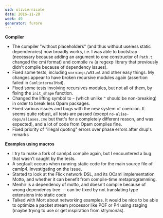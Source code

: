 ```yaml
---
uid: oliviernicole
date: 2016-11-28
week: 49
generator: furore
---
```


**Compiler**

* The compiler "without placeholders" (and thus without useless static
  dependencies) now broadly works, i.e. I was able to bootstrap (necessary
  because adding an argument to one constructor of `Path.t` changed the cmi
  format) and compile `re` (a regexp library that previously didn't compile
  because of dependency issues).
* Fixed some tests, including `warnings/w53.ml` and other easy things. My
  changes appear to have broken recursive modules again (assertion failed in
  `CamlinternalMod`).
* Fixed some tests involving recursives modules, but not all of them, by fixing
  the `init_shape` function.
* Changed the lifting symbol to `~` (which unlike `^` should be non-breaking) in
  order to break less Opam packages.
* Fixed various issues and bugs with the new system of coercion. It seems quite
  robust, all tests are passed (except `no-alias-deps/aliases.cmo` but that's
  for a completely different reason, and was expected), and a lot of code from
  Opam compiles fine.
* Fixed priority of "illegal quoting" errors over phase errors after drup's
  remarks

**Examples using macros**  

* I try to make a fork of camlp4 compile again, but I encountered a bug that
  wasn't caught by the tests.
* A segfault occurs when running static code for the main source file of camlp4.
  Investigating on the issue.
* Started to look at the Flick network DSL, and its OCaml implementation Motto,
  and whether it can benefit from compile-time metaprogramming.
* Menhir is a dependency of motto, and doesn't compile because of wrong
  dependency tree — can be fixed by not translating type extensions into static
  code
* Talked with Mort about networking examples. It would be nice to be able to
  optimize a packet stream processor like POF or P4 using staging (maybe trying
  to use or get inspiration from strymonas).


